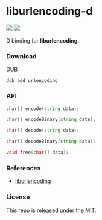 # liburlencoding-d

[![](https://img.shields.io/github/v/tag/thechampagne/liburlencoding-d?label=version)](https://github.com/thechampagne/liburlencoding-d/releases/latest) [![](https://img.shields.io/github/license/thechampagne/liburlencoding-d)](https://github.com/thechampagne/liburlencoding-d/blob/main/LICENSE)

D binding for **liburlencoding**.

### Download
[DUB](https://code.dlang.org/packages/urlencoding/)

```
dub add urlencoding
```

### API

```d
char[] encode(string data);

char[] encodeBinary(string data);

char[] decode(string data);

char[] decodeBinary(string data);

void free(char[] data);
```

### References
 - [liburlencoding](https://github.com/thechampagne/liburlencoding)

### License

This repo is released under the [MIT](https://github.com/thechampagne/liburlencoding-d/blob/main/LICENSE).
